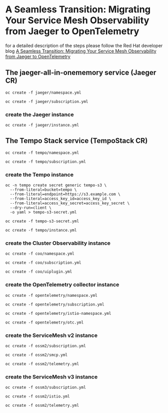 # A Seamless Transition: Migrating Your Service Mesh Observability from Jaeger to OpenTelemetry

for a detailed description of the steps please follow the
Red Hat developer blog [A Seamless Transition: Migrating Your Service Mesh Observability from Jaeger to OpenTelemetry](todo)

## The jaeger-all-in-onememory service (Jaeger CR)

```
oc create -f jaeger/namespace.yml
```
```
oc create -f jaeger/subscription.yml
```

### create the Jaeger instance

```
oc create -f jaeger/instance.yml
```

## The Tempo Stack service (TempoStack CR)

```
oc create -f tempo/namespace.yml
```

```
oc create -f tempo/subscription.yml
```

### create the Tempo instance

```
oc -n tempo create secret generic tempo-s3 \
  --from-literal=bucket=tempo \ 
  --from-literal=endpoint=https://s3.example.com \
  --from-literal=access_key_id=access_key_id \
  --from-literal=access_key_secret=access_key_secret \
  --dry-run=client \
  -o yaml > tempo-s3-secret.yml
```

```
oc create -f tempo-s3-secret.yml
```

```
oc create -f tempo/instance.yml
```

### create the Cluster Observability instance

```
oc create -f coo/namespace.yml
```

```
oc create -f coo/subscription.yml
```

```
oc create -f coo/uiplugin.yml
```

### create the OpenTelemetry collector instance

```
oc create -f opentelemetry/namespace.yml
```

```
oc create -f opentelemetry/subscription.yml
```

```
oc create -f opentelemetry/istio-namespace.yml
```

```
oc create -f opentelemetry/otc.yml
```

### create the ServiceMesh v2 instance

```
oc create -f ossm2/subscription.yml
```

```
oc create -f ossm2/smcp.yml
```

```
oc create -f ossm2/telemetry.yml
```

### create the ServiceMesh v3 instance

```
oc create -f ossm3/subscription.yml
```

```
oc create -f ossm2/istio.yml
```

```
oc create -f ossm2/telemetry.yml
```

